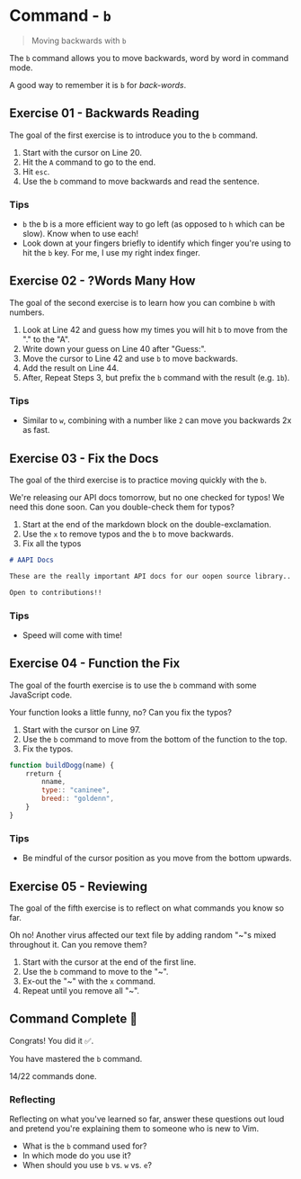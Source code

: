 # Command - `b`

> Moving backwards with `b`

The `b` command allows you to move backwards, word by word in command mode.

A good way to remember it is `b` for *back-words*.

## Exercise 01  - Backwards Reading

The goal of the first exercise is to introduce you to the `b` command.

1. Start with the cursor on Line 20.
2. Hit the `A` command to go to the end.
3. Hit `esc`.
4. Use the `b` command to move backwards and read the sentence.

<!-- Text for exercise starts

.sentence this read can you then ,backwards move and `b` use you If

Text for exercise ends -->

### Tips

- `b` the b is a more efficient way to go left (as opposed to `h` which can be slow). Know when to use each!
- Look down at your fingers briefly to identify which finger you're using to hit the `b` key. For me, I use my right index finger.

## Exercise 02 - ?Words Many How

The goal of the second exercise is to learn how you can combine `b` with numbers.

1. Look at Line 42 and guess how my times you will hit `b` to move from the "." to the "A".
2. Write down your guess on Line 40 after "Guess:".
3. Move the cursor to Line 42 and use `b` to move backwards.
4. Add the result on Line 44.
5. After, Repeat Steps 3, but prefix the `b` command with the result (e.g. `1b`).

<!-- Text for exercise starts

Guess:

. ? & * hello #$% ^& A

Result:

Text for exercise ends -->

### Tips

- Similar to `w`, combining with a number like `2` can move you backwards 2x as fast.

## Exercise 03  - Fix the Docs

The goal of the third exercise is to practice moving quickly with the `b`.

We're releasing our API docs tomorrow, but no one checked for typos! We need this done soon. Can you double-check them for typos?

1. Start at the end of the markdown block on the double-exclamation.
2. Use the `x` to remove typos and the `b` to move backwards.
3. Fix all the typos

<!-- Text for exercise starts -->

```markdown
# AAPI Docs

These are the really important API docs for our oopen source library.. AAs you can tell,,, they're meant ttto teach you everything you nneed to know tto use it..

Open to contributions!!
```

<!-- Text for exercise ends -->

### Tips

- Speed will come with time!

## Exercise 04 - Function the Fix

The goal of the fourth exercise is to use the `b` command with some JavaScript code.

Your function looks a little funny, no? Can you fix the typos?

1. Start with the cursor on Line 97.
2. Use the `b` command to move from the bottom of the function to the top.
3. Fix the typos.

<!-- Text for exercise starts -->

```javascript
function buildDogg(name) {
    rreturn {
        nname,
        type:: "caninee",
        breed:: "goldenn",
    }
}
```

<!-- Text for exercise ends -->

### Tips

- Be mindful of the cursor position as you move from the bottom upwards.

## Exercise 05 - Reviewing

The goal of the fifth exercise is to reflect on what commands you know so far.

Oh no! Another virus affected our text file by adding random "~"s mixed throughout it. Can you remove them?

1. Start with the cursor at the end of the first line.
2. Use the `b` command to move to the "~".
3. Ex-out the "~" with the `x` command.
4. Repeat until you remove all "~".

<!-- Text for exercise starts

- `h` moves left toward~ the *house*
- `j` moves~ down (*jumping* off a ledge)~
- `k` moves up~ (*kicking* a soccer ball upward)
- `l` moves right~ (*left*to right, like English)
- `i` lets me *insert* text~
- `A` lets me~ *Append* text
- `I` lets me~ *Initially* insert text~
- `x` lets me *ex-out* a~ character
- `r` lets me *replace*~ a character
- `o` ~inserts a line below the *original* line
- `O` inserts a~ line *Over* the current line
- `w` moves word~ by word
- `e` moves *end* of word~ by end of word
- `b` moves *backwards* word by word

Text for exercise ends -->

## Command Complete 🎉

Congrats! You did it ✅.

You have mastered the `b` command.

14/22 commands done.

### Reflecting

Reflecting on what you've learned so far, answer these questions out loud and pretend you're explaining them to someone who is new to Vim.

- What is the `b` command used for?
- In which mode do you use it?
- When should you use `b` vs. `w` vs. `e`?